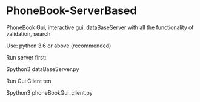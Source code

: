 # PhoneBook-ServerBased
PhoneBook Gui, interactive gui, dataBaseServer with all the functionality of validation, search

Use: python 3.6 or above (recommended)

Run server first:

$python3 dataBaseServer.py

Run Gui Client ten

$python3 phoneBookGui_client.py
